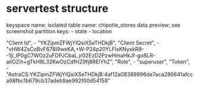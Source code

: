 # servertest structure
keyspace name: isolated
table name: chipotle_stores
data preview: see screenshot
partition keys: 
    - state
    - location

"Client Id",
    - "YKZipmZFWjYIQsiXSeTHDkjB",
"Client Secret",
    - "vHW4ZsCoBvF678I9wxKA,+W-P24p20YLFlxKNyxkR9--1jl_IP0gC7WOz2uFDPJCbaL.jr02EzD2PzwHmaHkJf-go8LR-aiIOZih+gTkH8L32KwOzCdfHZ9fj8REIYhZ",
"Role",
    - "superuser",
"Token",
    - "AstraCS:YKZipmZFWjYIQsiXSeTHDkjB:4af12a08389896de7aca286641afcca98fbc1b679cb37adeb9ae992f00d54158"